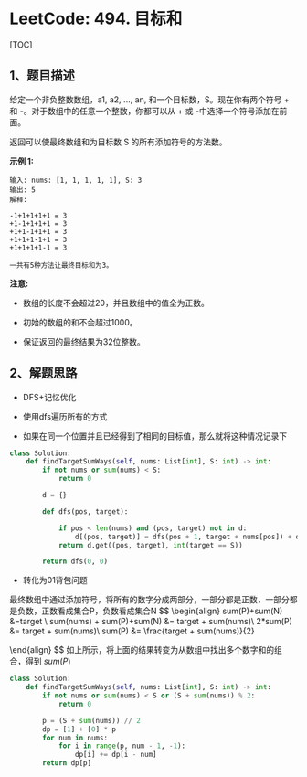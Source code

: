 # LeetCode: 494. 目标和

[TOC]

## 1、题目描述

给定一个非负整数数组，a1, a2, ..., an, 和一个目标数，S。现在你有两个符号 + 和 -。对于数组中的任意一个整数，你都可以从 + 或 -中选择一个符号添加在前面。

返回可以使最终数组和为目标数 S 的所有添加符号的方法数。

**示例 1:**

```
输入: nums: [1, 1, 1, 1, 1], S: 3
输出: 5
解释: 

-1+1+1+1+1 = 3
+1-1+1+1+1 = 3
+1+1-1+1+1 = 3
+1+1+1-1+1 = 3
+1+1+1+1-1 = 3

一共有5种方法让最终目标和为3。
```



**注意:**

- 数组的长度不会超过20，并且数组中的值全为正数。

- 初始的数组的和不会超过1000。

- 保证返回的最终结果为32位整数。

## 2、解题思路

- DFS+记忆优化

- 使用dfs遍历所有的方式

- 如果在同一个位置并且已经得到了相同的目标值，那么就将这种情况记录下

  

```python
class Solution:
    def findTargetSumWays(self, nums: List[int], S: int) -> int:
        if not nums or sum(nums) < S:
            return 0

        d = {}

        def dfs(pos, target):

            if pos < len(nums) and (pos, target) not in d:
                d[(pos, target)] = dfs(pos + 1, target + nums[pos]) + dfs(pos + 1, target - nums[pos])
            return d.get((pos, target), int(target == S))

        return dfs(0, 0)
```



- 转化为01背包问题

最终数组中通过添加符号，将所有的数字分成两部分，一部分都是正数，一部分都是负数，正数看成集合P，负数看成集合N
$$
\begin{align} 
sum(P)+sum(N) &=target \\
sum(nums) + sum(P)+sum(N) &= target + sum(nums)\\
2*sum(P)  &=  target + sum(nums)\\
sum(P) &= \frac{target + sum(nums)}{2}

\end{align}
$$
如上所示，将上面的结果转变为从数组中找出多个数字和的组合，得到 $sum(P)$ 

```python
class Solution:
    def findTargetSumWays(self, nums: List[int], S: int) -> int:
        if not nums or sum(nums) < S or (S + sum(nums)) % 2:
            return 0

        p = (S + sum(nums)) // 2
        dp = [1] + [0] * p
        for num in nums:
            for i in range(p, num - 1, -1):
                dp[i] += dp[i - num]
        return dp[p]
    
```

